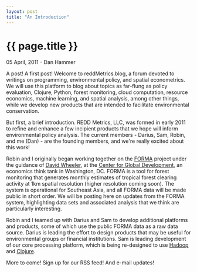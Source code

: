 ```yaml
---
layout: post
title: "An Introduction"
---
```


{{ page.title }}
================


<p class="meta">05 April, 2011 - Dan Hammer</p>

A post!  A first post!  Welcome to reddMetrics.blog, a forum devoted to writings on programming, environmental policy, and spatial econometrics.  We will use this platform to blog about topics as far-flung as policy evaluation, Clojure, Python, forest monitoring, cloud computation, resource economics, machine learning, and spatial analysis, among other things, while we develop new products that are intended to facilitate environmental conservation.

But first, a brief introduction.  REDD Metrics, LLC, was formed in early 2011 to refine and enhance a few incipient products that we hope will inform environmental policy analysis.  The current members - Darius, Sam, Robin, and me (Dan) - are the founding members, and we're really excited about this work!

Robin and I originally began working together on the [FORMA](http://www.cgdev.org/forma) project under the guidance of [David Wheeler](http://www.cgdev.org/content/expert/detail/11584), at the [Center for Global Development](http://www.cgdev.org), an economics think tank in Washington, DC. FORMA is a tool for forest monitoring that generates monthly estimates of tropical forest clearing activity at 1km spatial resolution (higher resolution coming soon).  The system is operational for Southeast Asia, and all FORMA data will be made public in short order.  We will be posting here on updates from the FORMA system, highlighting data sets and associated analysis that we think are particularly interesting.

Robin and I teamed up with Darius and Sam to develop additional platforms and products, some of which use the public FORMA data as a raw data source.  Darius is leading the effort to design products that may be useful for environmental groups or financial institutions. Sam is leading development of our core processing platform, which is being re-designed to use [Hadoop](http://hadoop.apache.org) and [Clojure](http://www.clojure.org). 

More to come!  Sign up for our RSS feed!  And e-mail updates!